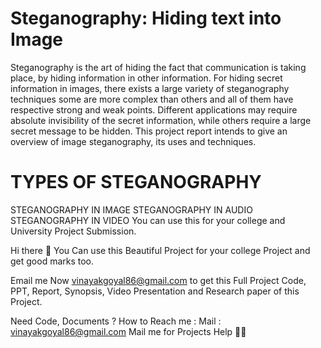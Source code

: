 # Steganography: Hiding text into Image

Steganography is the art of hiding the fact that communication is taking place, by hiding information in other information. For hiding secret information in images, there exists a large variety of steganography techniques some are more complex than others and all of them have respective strong and weak points. Different applications may require absolute invisibility of the secret information, while others require a large secret message to be hidden. This project report intends to give an overview of image steganography, its uses and techniques.

# TYPES OF STEGANOGRAPHY

STEGANOGRAPHY IN IMAGE
STEGANOGRAPHY IN AUDIO
STEGANOGRAPHY IN VIDEO
You can use this for your college and University Project Submission.

Hi there 👋
You Can use this Beautiful Project for your college Project and get good marks too.

Email me Now vinayakgoyal86@gmail.com to get this Full Project Code, PPT, Report, Synopsis, Video Presentation and Research paper of this Project.

Need Code, Documents ?
How to Reach me :
Mail : vinayakgoyal86@gmail.com
Mail me for Projects Help 🙏🏻
